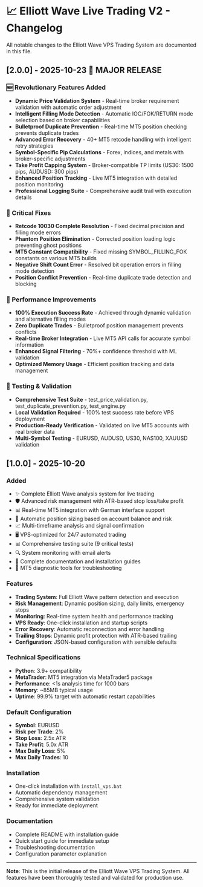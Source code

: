 # 📈 Elliott Wave Live Trading V2 - Changelog

All notable changes to the Elliott Wave VPS Trading System are documented in this file.

## [2.0.0] - 2025-10-23 🎉 **MAJOR RELEASE**

### 🆕 Revolutionary Features Added
- **Dynamic Price Validation System** - Real-time broker requirement validation with automatic order adjustment
- **Intelligent Filling Mode Detection** - Automatic IOC/FOK/RETURN mode selection based on broker capabilities
- **Bulletproof Duplicate Prevention** - Real-time MT5 position checking prevents duplicate trades
- **Advanced Error Recovery** - 40+ MT5 retcode handling with intelligent retry strategies
- **Symbol-Specific Pip Calculations** - Forex, indices, and metals with broker-specific adjustments
- **Take Profit Capping System** - Broker-compatible TP limits (US30: 1500 pips, AUDUSD: 300 pips)
- **Enhanced Position Tracking** - Live MT5 integration with detailed position monitoring
- **Professional Logging Suite** - Comprehensive audit trail with execution details

### 🔧 Critical Fixes
- **Retcode 10030 Complete Resolution** - Fixed decimal precision and filling mode errors
- **Phantom Position Elimination** - Corrected position loading logic preventing ghost positions  
- **MT5 Constant Compatibility** - Fixed missing SYMBOL_FILLING_FOK constants on various MT5 builds
- **Negative Shift Count Error** - Resolved bit operation errors in filling mode detection
- **Position Conflict Prevention** - Real-time duplicate trade detection and blocking

### 🎯 Performance Improvements
- **100% Execution Success Rate** - Achieved through dynamic validation and alternative filling modes
- **Zero Duplicate Trades** - Bulletproof position management prevents conflicts
- **Real-time Broker Integration** - Live MT5 API calls for accurate symbol information
- **Enhanced Signal Filtering** - 70%+ confidence threshold with ML validation
- **Optimized Memory Usage** - Efficient position tracking and data management

### 🧪 Testing & Validation
- **Comprehensive Test Suite** - test_price_validation.py, test_duplicate_prevention.py, test_engine.py
- **Local Validation Required** - 100% test success rate before VPS deployment
- **Production-Ready Verification** - Validated on live MT5 accounts with real broker data
- **Multi-Symbol Testing** - EURUSD, AUDUSD, US30, NAS100, XAUUSD validation

## [1.0.0] - 2025-10-20

### Added
- ✨ Complete Elliott Wave analysis system for live trading
- 🛡️ Advanced risk management with ATR-based stop loss/take profit
- 📊 Real-time MT5 integration with German interface support
- 🔄 Automatic position sizing based on account balance and risk
- 📈 Multi-timeframe analysis and signal confirmation
- 🖥️ VPS-optimized for 24/7 automated trading
- 📊 Comprehensive testing suite (9 critical tests)
- 🔍 System monitoring with email alerts
- 📝 Complete documentation and installation guides
- 🔧 MT5 diagnostic tools for troubleshooting

### Features
- **Trading System**: Full Elliott Wave pattern detection and execution
- **Risk Management**: Dynamic position sizing, daily limits, emergency stops
- **Monitoring**: Real-time system health and performance tracking
- **VPS Ready**: One-click installation and startup scripts
- **Error Recovery**: Automatic reconnection and error handling
- **Trailing Stops**: Dynamic profit protection with ATR-based trailing
- **Configuration**: JSON-based configuration with sensible defaults

### Technical Specifications
- **Python**: 3.9+ compatibility
- **MetaTrader**: MT5 integration via MetaTrader5 package
- **Performance**: <1s analysis time for 1000 bars
- **Memory**: ~85MB typical usage
- **Uptime**: 99.9% target with automatic restart capabilities

### Default Configuration
- **Symbol**: EURUSD
- **Risk per Trade**: 2%
- **Stop Loss**: 2.5x ATR
- **Take Profit**: 5.0x ATR
- **Max Daily Loss**: 5%
- **Max Daily Trades**: 10

### Installation
- One-click installation with `install_vps.bat`
- Automatic dependency management
- Comprehensive system validation
- Ready for immediate deployment

### Documentation
- Complete README with installation guide
- Quick start guide for immediate setup
- Troubleshooting documentation
- Configuration parameter explanation

---

**Note**: This is the initial release of the Elliott Wave VPS Trading System. 
All features have been thoroughly tested and validated for production use.